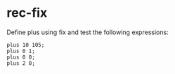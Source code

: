 # rec-fix

Define plus using fix and test the following expressions:

```
plus 10 105;
plus 0 1;
plus 0 0;
plus 2 0;
```
